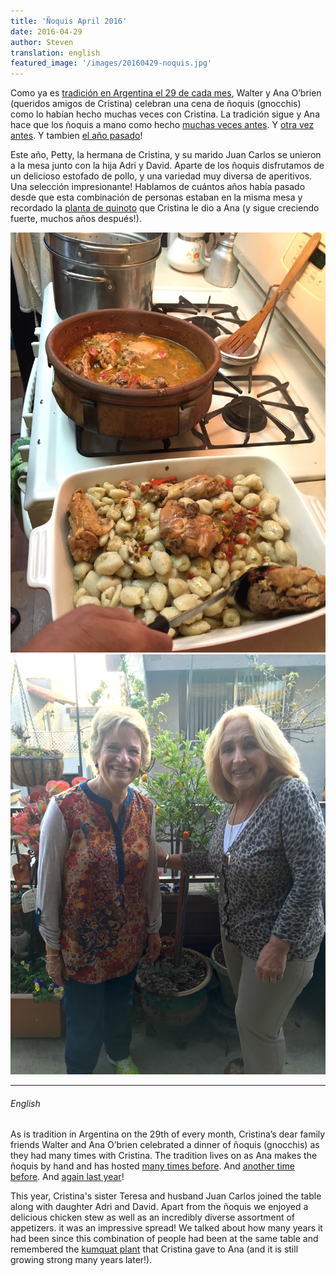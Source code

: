 ```yaml
---
title: 'Ñoquis April 2016'
date: 2016-04-29 
author: Steven
translation: english
featured_image: '/images/20160429-noquis.jpg'
---
```



Como ya es [tradición en Argentina el 29 de cada mes](http://fromargentinawithlove.typepad.com/from_argentina_with_love/2008/02/national-oquis.html), Walter y Ana O’brien (queridos amigos de Cristina) celebran una cena de ñoquis (gnocchis) como lo habían hecho muchas veces con Cristina. La tradición sigue y Ana hace que los ñoquis a mano como hecho [muchas veces antes](/memorial/noquis201309). Y [otra vez antes](memorial/noquis201306). Y tambien [el año pasado](/memorial/noquis2015)!

Este año, Petty, la hermana de Cristina, y su marido Juan Carlos se unieron a la mesa junto con la hija Adri y David. Aparte de los ñoquis disfrutamos de un delicioso estofado de pollo, y una variedad muy diversa de aperitivos. Una selección impresionante! Hablamos de cuántos años había pasado desde que esta combinación de personas estaban en la misma mesa y recordado la [planta de quinoto](/memorial/kumquat) que Cristina le dio a Ana (y sigue creciendo fuerte, muchos años después!).


<div class="gallery" data-columns="1">
	<img src="/images/20160429-noquis.jpg">
	<img src="/images/20160429-kumquat.jpg">
</div>


---

###### English


As is tradition in Argentina on the 29th of every month, Cristina’s dear family friends Walter and Ana O’brien celebrated a dinner of ñoquis (gnocchis) as they had many times with Cristina. The tradition lives on as Ana makes the ñoquis by hand and has hosted [many times before](/memorial/noquis201309). And [another time before](/memorial/noquis201306). And [again last year](/memorial/noquis2015)!

This year, Cristina's sister Teresa and husband Juan Carlos joined the table along with daughter Adri and David. Apart from the ñoquis we enjoyed a delicious chicken stew as well as an incredibly diverse assortment of appetizers. it was an impressive spread! We talked about how many years it had been since this combination of people had been at the same table and remembered the [kumquat plant](/memorial/kumquat) that Cristina gave to Ana (and it is still growing strong many years later!).
